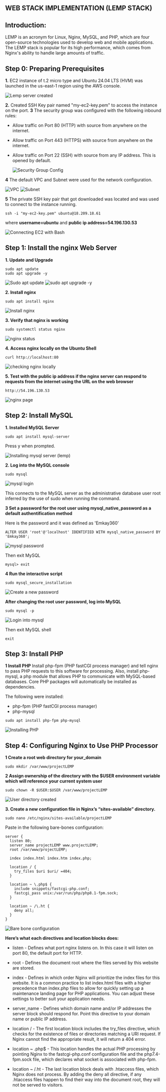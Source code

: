 ## WEB STACK IMPLEMENTATION (LEMP STACK) 
## Introduction:
LEMP is an acronym for Linux, Nginx, MySQL, and PHP, which are four open-source technologies used to develop web and mobile applications. The LEMP stack is popular for its high performance, which comes from Nginx's ability to handle large amounts of traffic.
## Step 0: Preparing Prerequisites
**1.** EC2 instance of t.2 micro type and Ubuntu 24.04 LTS (HVM) was launched in the us-east-1 region using the AWS console.

![Lemp server created](https://github.com/Emkay360/StegHub_DevOps-Cloud_Engineering/assets/56301419/d3790328-6ac7-4e5f-bd38-29cb4d834ab8)

**2.** Created SSH Key pair named "my-ec2-key.pem" to access the instance on the port.
**3** The security group was configured with the following inbound rules:

- Allow traffic on Port 80 (HTTP) with source from anywhere on the internet.
- Allow traffic on Port 443 (HTTPS) with source from anywhere on the internet.
- Allow traffic on Port 22 (SSH) with source from any IP address. This is opened by default.

  ![Security Group Config](https://github.com/Emkay360/StegHub_DevOps-Cloud_Engineering/assets/56301419/58ca9a76-3814-4157-b4d3-2af1b28d210b)

**4** The default VPC and Subnet were used for the network configuration. 

![VPC](https://github.com/Emkay360/StegHub_DevOps-Cloud_Engineering/assets/56301419/dc2cf623-4f8d-434b-a070-1e836306a156)
![Subnet](https://github.com/Emkay360/StegHub_DevOps-Cloud_Engineering/assets/56301419/4a382e40-b3cc-42fb-bbf0-96c49ba55e3f)

**5** The private SSH key pair that got downloaded was located and was used to connect to the instance running.
```
ssh -i "my-ec2-key.pem" ubuntu@18.209.18.61
```
where **username=ubuntu** and **public ip address=54.196.130.53**

![Connecting EC2 with Bash](https://github.com/Emkay360/StegHub_DevOps-Cloud_Engineering/assets/56301419/5f0b7506-40bd-4078-8a6f-234adca0ecc7)

## Step 1: Install the nginx Web Server
**1. Update and Upgrade**
```
sudo apt update
sudo apt upgrade -y
```
![Sudo apt update](https://github.com/Emkay360/StegHub_DevOps-Cloud_Engineering/assets/56301419/c1b474f0-90b6-436c-98c3-0f8280ea26d6)
![sudo apt upgrade -y](https://github.com/Emkay360/StegHub_DevOps-Cloud_Engineering/assets/56301419/f8717414-7dcb-4aa9-8532-3d1200ad05f7)

**2. Install nginx**
```
sudo apt install nginx
```
![Install nginx](https://github.com/Emkay360/StegHub_DevOps-Cloud_Engineering/assets/56301419/466fbb17-1fd7-40b8-9439-46ffa377b6e9)

**3. Verify that nginx is working**
```
sudo systemctl status nginx
```
![nginx status](https://github.com/Emkay360/StegHub_DevOps-Cloud_Engineering/assets/56301419/530fc4f2-3b2d-4101-a8d6-064242eeb8ea)

**4. Access nginx locally on the Ubuntu Shell**
```
curl http://localhost:80
```
![checking nginx locally](https://github.com/Emkay360/StegHub_DevOps-Cloud_Engineering/assets/56301419/7de08141-24ce-4997-b4c9-0bd89d3b1c4f)

**5. Test with the public ip address if the nginx server can respond to requests from the internet using the URL on the web browser**
```
http://54.196.130.53
```
![nginx page](https://github.com/Emkay360/StegHub_DevOps-Cloud_Engineering/assets/56301419/ebc4ac81-0ae8-4425-b9a3-56109819eb41)

## Step 2: Install MySQL

**1. Installed MySQL Server**
```
sudo apt install mysql-server
```
Press y when prompted.

![Installing mysql server (lemp)](https://github.com/Emkay360/StegHub_DevOps-Cloud_Engineering/assets/56301419/37c23882-59a8-4fb9-90e1-67bfd8b60024)

**2. Log into the MySQL console**
```
sudo mysql
```

![mysql login](https://github.com/Emkay360/StegHub_DevOps-Cloud_Engineering/assets/56301419/673b5d27-ed39-4020-9d6c-1973a8a6819a)

This connects to the MySQL server as the administrative database user root inferred by the use of sudo when running the command.

**3 Set a password for the root user using mysql_native_password as a default authentification method**

Here is the password and it was defined as 'Emkay360'
```
ALTER USER 'root'@'localhost' IDENTIFIED WITH mysql_native_password BY 'Emkay360';
```
![mysql password](https://github.com/Emkay360/StegHub_DevOps-Cloud_Engineering/assets/56301419/2996ae36-4e3c-43bb-b28e-590b9d841e44)

Then exit MySQL
```
mysql> exit
```
**4 Run the interactive script**
```
sudo mysql_secure_installation
```
![Create a new password](https://github.com/Emkay360/StegHub_DevOps-Cloud_Engineering/assets/56301419/4d83a98d-a0ef-4080-aa53-cddd80b74c32)

**After changing the root user password, log into MySQL**
```
sudo mysql -p
```
![Login into mysql](https://github.com/Emkay360/StegHub_DevOps-Cloud_Engineering/assets/56301419/5e52b535-c0e2-4766-aabd-ad97661971a6)

Then exit MySQL shell
```
exit
```
## Step 3: Install PHP
**1 Install PHP**
Install php-fpm (PHP fastCGI process manager) and tell nginx to pass PHP requests to this software for processing. Also, install php-mysql, a php module that allows PHP to communicate with MySQL-based databases. Core PHP packages will automatically be installed as dependencies.

The following were installed:

- php-fpm (PHP fastCGI process manager)
- php-mysql
```
sudo apt install php-fpm php-mysql
```
![Installing PHP](https://github.com/Emkay360/StegHub_DevOps-Cloud_Engineering/assets/56301419/b28e4441-ae22-424e-9300-633f9e3a2f3a)

## Step 4: Configuring Nginx to Use PHP Processor
**1 Create a root web directory for your_domain**
```
sudo mkdir /var/www/projectLEMP
```
**2 Assign ownership of the directory with the $USER environment variable which will reference your current system user**
```
sudo chown -R $USER:$USER /var/www/projectLEMP
```
![User directory created](https://github.com/Emkay360/StegHub_DevOps-Cloud_Engineering/assets/56301419/a90e1105-2866-4075-95f0-3a067f3038a3)

**3. Create a new configuration file in Nginx’s “sites-available” directory.**
```
sudo nano /etc/nginx/sites-available/projectLEMP
```
Paste in the following bare-bones configuration:
```
server {
  listen 80;
  server_name projectLEMP www.projectLEMP;
  root /var/www/projectLEMP;

  index index.html index.htm index.php;

  location / {
    try_files $uri $uri/ =404;
  }

  location ~ \.php$ {
    include snippets/fastcgi-php.conf;
    fastcgi_pass unix:/var/run/php/php8.1-fpm.sock;
  }

  location ~ /\.ht {
    deny all;
  }
}
```
![Bare bone configuration](https://github.com/Emkay360/StegHub_DevOps-Cloud_Engineering/assets/56301419/44a5c5ed-f63b-466e-bcaa-4a248ad07f1a)

**Here’s what each directives and location blocks does:**

- listen - Defines what port nginx listens on. In this case it will listen on port 80, the default port for HTTP.

- root - Defines the document root where the files served by this website are stored.

- index - Defines in which order Nginx will prioritize the index files for this website. It is a common practice to list index.html files with a higher precedence than index.php files to allow for quickly setting up a maintenance landing page for PHP applications. You can adjust these settings to better suit your application needs.

- server_name - Defines which domain name and/or IP addresses the server block should respond for. Point this directive to your domain name or public IP address.

- location / - The first location block includes the try_files directive, which checks for the existence of files or directories matching a URI request. If Nginx cannot find the appropriate result, it will return a 404 error.

- location ~ .php$ - This location handles the actual PHP processing by pointing Nginx to the fastcgi-php.conf configuration file and the php7.4-fpm.sock file, which declares what socket is associated with php-fpm.

- location ~ /.ht - The last location block deals with .htaccess files, which Nginx does not process. By adding the deny all directive, if any .htaccess files happen to find their way into the document root, they will not be served to visitors.

